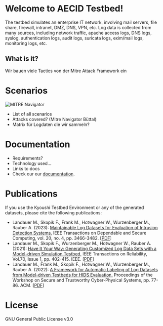 # Welcome to AECID Testbed!

The testbed simulates an enterprise IT network, involving mail servers, file share, firewall, intranet, DMZ, DNS, VPN, etc. Log data is collected from many sources, including network traffic, apache access logs, DNS logs, syslog, authentication logs, audit logs, suricata logs, exim/mail logs, monitoring logs, etc. 
 
## What is it?

Wir bauen viele Tactics von der Mitre Attack Framework ein

# Scenarios

![MITRE Navigator](/docs/images/Scenario1_2_3.png)

* List of all scenarios
* Attacks covered? (Mitre Navigator Büttal)
* Matrix für Logdaten die wir sammeln?

# Documentation

* Requirements?
* Technology used...
* Links to docs
* Check our our [documentation](https://aeciddocs.ait.ac.at/atb-aecid-testbed/current/).


# Publications

If you use the Kyoushi Testbed Environment or any of the generated datasets, please cite the following publications: 

* Landauer M., Skopik F., Frank M., Hotwagner W., Wurzenberger M., Rauber A. (2023): [Maintainable Log Datasets for Evaluation of Intrusion Detection Systems.](https://ieeexplore.ieee.org/abstract/document/9866880) IEEE Transactions on Dependable and Secure Computing, vol. 20, no. 4, pp. 3466-3482. \[[PDF](https://arxiv.org/pdf/2203.08580.pdf)\]
* Landauer M., Skopik F., Wurzenberger M., Hotwagner W., Rauber A. (2021): [Have It Your Way: Generating Customized Log Data Sets with a Model-driven Simulation Testbed.](https://ieeexplore.ieee.org/document/9262078) IEEE Transactions on Reliability, Vol.70, Issue 1, pp. 402-415. IEEE. \[[PDF](https://www.skopik.at/ait/2020_trel.pdf)\]
* Landauer M., Frank M., Skopik F., Hotwagner W., Wurzenberger M., Rauber A. (2022): [A Framework for Automatic Labeling of Log Datasets from Model-driven Testbeds for HIDS Evaluation.](https://dl.acm.org/doi/abs/10.1145/3510547.3517924) Proceedings of the Workshop on Secure and Trustworthy Cyber-Physical Systems, pp. 77-86. ACM. \[[PDF](https://www.skopik.at/ait/2022_satcps.pdf)\]

# License

GNU General Public License v3.0
